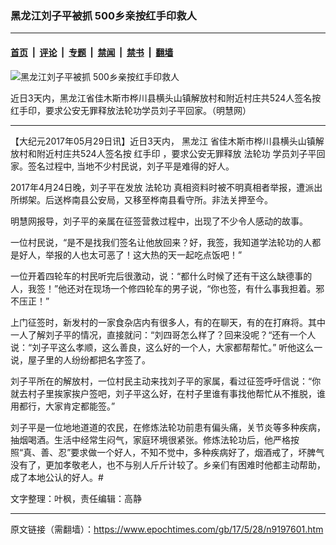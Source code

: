 ### 黑龙江刘子平被抓  500乡亲按红手印救人

---

#### [首页](../../../..?n9197601) &nbsp;|&nbsp; [评论](../../../../../epoch-comment?n9197601) &nbsp;|&nbsp; [专题](../../../../../epoch-special?n9197601) &nbsp;|&nbsp; [禁闻](../../../../../epoch-news?n9197601) &nbsp;|&nbsp; [禁书](../../../../../books?n9197601) &nbsp;|&nbsp; [翻墙](https://github.com/gfw-breaker/nogfw/blob/master/README.md?n9197601)


<div><img alt="黑龙江刘子平被抓  500乡亲按红手印救人" class="attachment-djy_600_400 size-djy_600_400 wp-post-image" src="https://i.epochtimes.com/assets/uploads/2017/05/Screen-Shot-2017-05-28-at-4.47.09-PM-600x400.png"/>
<div class="caption">
 <p>
  近日3天内，黑龙江省佳木斯市桦川县横头山镇解放村和附近村庄共524人签名按红手印，要求公安无罪释放法轮功学员刘子平回家。（明慧网）
 </p>
</div></div><hr/><div class="post_content" id="artbody" itemprop="articleBody">
 <!-- article content begin -->
 <p>
  【大纪元2017年05月29日讯】近日3天内，
  <ok href="https://www.epochtimes.com/gb/tag/%E9%BB%91%E9%BE%99%E6%B1%9F.html">
   黑龙江
  </ok>
  省佳木斯市桦川县横头山镇解放村和附近村庄共524人签名按
  <ok href="https://www.epochtimes.com/gb/tag/%E7%BA%A2%E6%89%8B%E5%8D%B0.html">
   红手印
  </ok>
  ，要求公安无罪释放
  <ok href="https://www.epochtimes.com/gb/tag/%E6%B3%95%E8%BD%AE%E5%8A%9F.html">
   法轮功
  </ok>
  学员刘子平回家。签名过程中, 当地不少村民说，刘子平是难得的好人。
 </p>
 <p>
  2017年4月24日晚，刘子平在发放
  <ok href="https://www.epochtimes.com/gb/tag/%E6%B3%95%E8%BD%AE%E5%8A%9F.html">
   法轮功
  </ok>
  真相资料时被不明真相者举报，遭派出所绑架。后送桦南县公安局，又移至桦南县看守所。非法关押至今。
 </p>
 <p>
  明慧网报导，刘子平的亲属在征签营救过程中，出现了不少令人感动的故事。
 </p>
 <p>
  一位村民说，“是不是找我们签名让他放回来？好，我签，我知道学法轮功的人都是好人，举报的人也太可恶了！这大热的天一起吃点饭吧！”
 </p>
 <p>
  一位开着四轮车的村民听完后很激动，说：“都什么时候了还有干这么缺德事的人，我签！”他还对在现场一个修四轮车的男子说，“你也签，有什么事我担着。邪不压正！”
 </p>
 <p>
  上门征签时，新发村的一家食杂店内有很多人，有的在聊天，有的在打麻将。其中一人了解刘子平的情况，直接就问：“刘四哥怎么样了？回来没呢？“还有一个人说：“刘子平这么孝顺，这么善良，这么好的一个人，大家都帮帮忙。” 听他这么一说，屋子里的人纷纷都把名字签了。
 </p>
 <p>
  刘子平所在的解放村，一位村民主动来找刘子平的家属，看过征签呼吁信说：“你就去村子里挨家挨户签吧，刘子平这么好，在村子里谁有事找他帮忙从不推脱，谁用都行，大家肯定都能签。”
 </p>
 <p>
  刘子平是一位地地道道的农民，在修炼法轮功前患有偏头痛，关节炎等多种疾病，抽烟喝酒。生活中经常生闷气，家庭环境很紧张。修炼法轮功后，他严格按照“真、善、忍”要求做一个好人，不知不觉中，多种疾病好了，烟酒戒了，坏脾气没有了，更加孝敬老人，也不与别人斤斤计较了。乡亲们有困难时他都主动帮助，成了本地公认的好人。#
 </p>
 <p>
  文字整理：叶枫，责任编辑：高静
 </p>
 <!-- article content end -->
 <div id="below_article_ad">
 </div>
</div>


---

原文链接（需翻墙）：https://www.epochtimes.com/gb/17/5/28/n9197601.htm